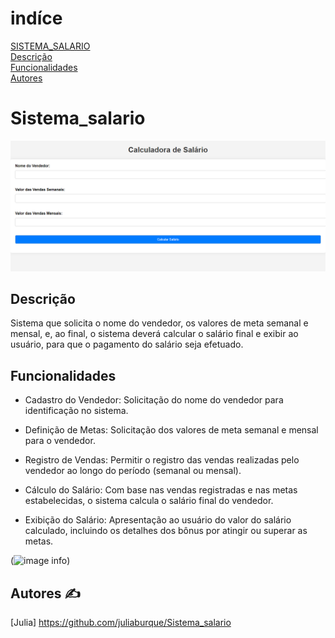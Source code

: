 # indíce
[SISTEMA_SALARIO](#sistema_salario)  
[Descrição](#descrição)   
[Funcionalidades](#funcionalidades)  
[Autores](#autores)

# Sistema_salario

![image info](img/tela.img.png)

## Descrição
Sistema que solicita o nome do vendedor, os valores de meta semanal e mensal, e, ao final, o sistema deverá calcular o salário final e exibir ao usuário, para que o pagamento do salário seja efetuado.


## Funcionalidades

- Cadastro do Vendedor:
Solicitação do nome do vendedor para identificação no sistema.

- Definição de Metas:
Solicitação dos valores de meta semanal e mensal para o vendedor.

- Registro de Vendas:
Permitir o registro das vendas realizadas pelo vendedor ao longo do período (semanal ou mensal).
 
- Cálculo do Salário:
Com base nas vendas registradas e nas metas estabelecidas, o sistema calcula o salário final do vendedor.

- Exibição do Salário:
Apresentação ao usuário do valor do salário calculado, incluindo os detalhes dos bônus por atingir ou superar as metas.

(![image info](vídeo/Gravando.gif))


## Autores ✍️
[Julia] https://github.com/juliaburque/Sistema_salario

